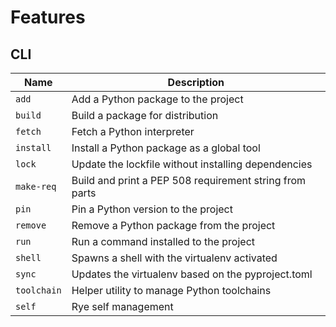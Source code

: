 # Features

## CLI

| Name | Description |
| -------- | -------- |
| `add` | Add a Python package to the project |
| `build` | Build a package for distribution |
| `fetch` | Fetch a Python interpreter |
| `install` | Install a Python package as a global tool |
| `lock` | Update the lockfile without installing dependencies |
| `make-req` | Build and print a PEP 508 requirement string from parts |
| `pin` | Pin a Python version to the project |
| `remove` | Remove a Python package from the project |
| `run` | Run a command installed to the project |
| `shell` | Spawns a shell with the virtualenv activated |
| `sync` | Updates the virtualenv based on the pyproject.toml |
| `toolchain` | Helper utility to manage Python toolchains |
| `self` | Rye self management |